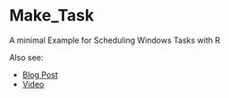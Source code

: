 # Make_Task
A minimal Example for Scheduling Windows Tasks with R

Also see:
  - [Blog Post](https://trinkerrstuff.wordpress.com/2015/02/11/scheduling-r-tasks-via-windows-task-scheduler/)    
  - [Video](https://www.youtube.com/watch?v=UDKy5_SQy2o)     
